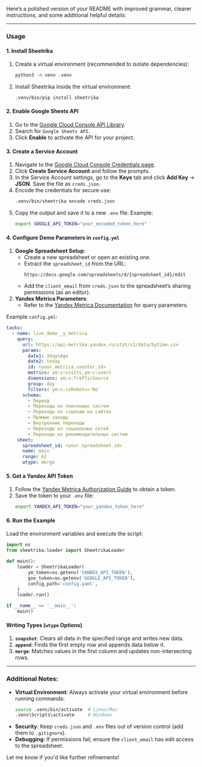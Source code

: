 Here’s a polished version of your README with improved grammar, clearer instructions, and some additional helpful details:

---

### Usage

#### 1. Install Sheetrika
1. Create a virtual environment (recommended to isolate dependencies):
   ```sh
   python3 -m venv .venv
   ```
2. Install Sheetrika inside the virtual environment:
   ```sh
   .venv/bin/pip install sheetrika
   ```

#### 2. Enable Google Sheets API
1. Go to the [Google Cloud Console API Library](https://console.cloud.google.com/apis/library).
2. Search for `Google Sheets API`.
3. Click **Enable** to activate the API for your project.

#### 3. Create a Service Account
1. Navigate to the [Google Cloud Console Credentials page](https://console.cloud.google.com/apis/credentials).
2. Click **Create Service Account** and follow the prompts.
3. In the Service Account settings, go to the **Keys** tab and click **Add Key** → **JSON**. Save the file as `creds.json`.
4. Encode the credentials for secure use:
   ```sh
   .venv/bin/sheetrika encode creds.json
   ```
5. Copy the output and save it to a new `.env` file. Example:
   ```sh
   export GOOGLE_API_TOKEN="your_encoded_token_here"
   ```

#### 4. Configure Demo Parameters in `config.yml`
1. **Google Spreadsheet Setup**:
   - Create a new spreadsheet or open an existing one.
   - Extract the `spreadsheet_id` from the URL:
     ```
     https://docs.google.com/spreadsheets/d/{spreadsheet_id}/edit
     ```
   - Add the `client_email` from `creds.json` to the spreadsheet’s sharing permissions (as an editor).
2. **Yandex Metrica Parameters**:
   - Refer to the [Yandex Metrica Documentation](https://yandex.ru/dev/metrika/ru/stat/openapi/data) for query parameters.

Example `config.yml`:
```yaml
tasks:
  - name: live_demo__y_metrica
    query:
      url: https://api-metrika.yandex.ru/stat/v1/data/bytime.csv
      params:
        date1: 3daysAgo
        date2: today
        id: <your_metrica_counter_id>
        metrics: ym:s:visits,ym:s:users
        dimensions: ym:s:TrafficSource
        group: day
        filters: ym:s:isRobot=='No'
      schema:
        - Период
        - Переходы из поисковых систем
        - Переходы по ссылкам на сайтах
        - Прямые заходы
        - Внутренние переходы
        - Переходы из социальных сетей
        - Переходы из рекомендательных систем
    sheet:
      spreadsheet_id: <your_spreadsheet_id>
      name: main
      range: A2
      wtype: merge
```

#### 5. Get a Yandex API Token
1. Follow the [Yandex Metrica Authorization Guide](https://yandex.ru/dev/metrika/ru/intro/authorization) to obtain a token.
2. Save the token to your `.env` file:
   ```sh
   export YANDEX_API_TOKEN="your_yandex_token_here"
   ```

#### 6. Run the Example
Load the environment variables and execute the script:

```python
import os
from sheetrika.loader import SheetrikaLoader

def main():
    loader = SheetrikaLoader(
        ym_token=os.getenv('YANDEX_API_TOKEN'),
        goo_token=os.getenv('GOOGLE_API_TOKEN'),
        config_path='config.yaml',
    )
    loader.run()

if __name__ == '__main__':
    main()
```

#### Writing Types (`wtype` Options)
1. **`snapshot`**: Clears all data in the specified range and writes new data.
2. **`append`**: Finds the first empty row and appends data below it.
3. **`merge`**: Matches values in the first column and updates non-intersecting rows.

---

### Additional Notes:
- **Virtual Environment**: Always activate your virtual environment before running commands:
  ```sh
  source .venv/bin/activate  # Linux/Mac
  .venv\Scripts\activate     # Windows
  ```
- **Security**: Keep `creds.json` and `.env` files out of version control (add them to `.gitignore`).
- **Debugging**: If permissions fail, ensure the `client_email` has edit access to the spreadsheet.

Let me know if you'd like further refinements!
